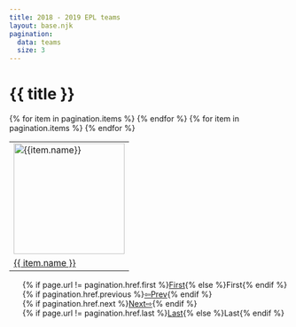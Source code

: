```yaml
---
title: 2018 - 2019 EPL teams
layout: base.njk
pagination:
  data: teams
  size: 3
---
```


# {{ title }}  

<table class="table" style="margin-left:auto;margin-right:auto;">
<tbody >
<tr>
{% for item in pagination.items %}
  <td>
  <a href="/GoalStats?name={{ item.name }}|{{ item.img }}">
  <img src="{{item.img}}" class="img-fluid" alt="{{item.name}}" width="200" height = "200"/>
  </a>
  </td>
    {% endfor %}
  </tr>
  <tr>
  {% for item in pagination.items %}
  <td>
  <a href="/GoalStats?name={{ item.name }}|{{ item.img }}">{{ item.name }}</a>
   
  </td>
  {% endfor %}
  </tr>
</tbody>
</table>



<div class="paging d-flex justify-content-center" id = "paging" >
  <ul class="list-group list-group-horizontal" style="list-style: none">
  <li class="list-group-item">{% if page.url != pagination.href.first %}<a class="nav-link" href="{{ pagination.href.first }}">First</a>{% else %}First{% endif %}</li>
    <li class="list-group-item">{% if pagination.href.previous %}<a class="nav-link" href="{{ pagination.href.previous }}"class="left arrow">&#8678;Prev</a>{% endif %}</li>
    <li class="list-group-item">{% if pagination.href.next %}<a class="nav-link" href="{{ pagination.href.next }}"class="right arrow">Next&#8680;</a>{% endif %}</li>
    <li class="list-group-item">{% if page.url != pagination.href.last %}<a class="nav-link" href="{{ pagination.href.last }}">Last</a>{% else %}Last{% endif %}</li>
  </ul>
</div>
